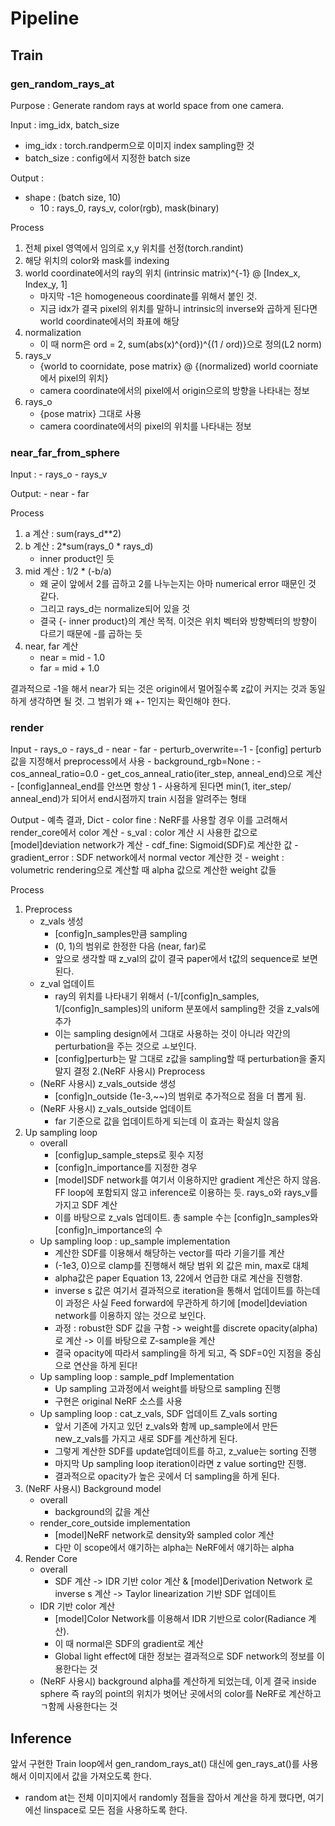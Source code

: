 # Pipeline

## Train

### gen_random_rays_at
Purpose : Generate random rays at world space from one camera.

Input : img_idx, batch_size
- img_idx : torch.randperm으로 이미지 index sampling한 것
- batch_size : config에서 지정한 batch size

Output : 
- shape : (batch size, 10) 
    - 10 : rays_0, rays_v, color(rgb), mask(binary) 

Process
1. 전체 pixel 영역에서 임의로 x,y 위치를 선정(torch.randint)
2. 해당 위치의 color와 mask를 indexing
3. world coordinate에서의 ray의 위치 (intrinsic matrix)^{-1} @ [Index_x, Index_y, 1]
    - 마지막 -1은 homogeneous coordinate를 위해서 붙인 것.
    - 지금 idx가 결국 pixel의 위치를 말하니 intrinsic의 inverse와 곱하게 된다면 world coordinate에서의 좌표에 해당
4. normalization
    - 이 때 norm은 ord = 2, sum(abs(x)^{ord})^{(1 / ord)}으로 정의(L2 norm)
5. rays_v 
    - {world to coornidate, pose matrix} @ {(normalized) world coorniate에서 pixel의 위치}
    - camera coordinate에서의 pixel에서 origin으로의 방향을 나타내는 정보
6. rays_o
    - {pose matrix} 그대로 사용
    - camera coordinate에서의 pixel의 위치를 나타내는 정보


### near_far_from_sphere

Input : 
    - rays_o
    - rays_v

Output:
    - near
    - far

Process
1. a 계산 : sum(rays_d**2)
2. b 계산 : 2*sum(rays_0 * rays_d)
    - inner product인 듯
3. mid 계산 : 1/2 * (-b/a)
    - 왜 굳이 앞에서 2를 곱하고 2를 나누는지는 아마 numerical error 때문인 것 같다.
    - 그리고 rays_d는 normalize되어 있을 것
    - 결국 {- inner product}의 계산 목적. 이것은 위치 벡터와 방향벡터의 방향이 다르기 때문에 -를 곱하는 듯
4. near, far 계산
    - near = mid - 1.0
    - far = mid + 1.0

결과적으로 -1을 해서 near가 되는 것은 origin에서 멀어질수록 z값이 커지는 것과 동일하게 생각하면 될 것. 그 범위가 왜 +- 1인지는 확인해야 한다.


### render

Input
    - rays_o
    - rays_d
    - near
    - far
    - perturb_overwrite=-1
        - [config] perturb값을 지정해서 preprocess에서 사용
    - background_rgb=None :
    - cos_anneal_ratio=0.0
        - get_cos_anneal_ratio(iter_step, anneal_end)으로 계산
        - [config]anneal_end를 안쓰면 항상 1
        - 사용하게 된다면 min(1, iter_step/ anneal_end)가 되어서 end시점까지 train 시점을 알려주는 형태

Output
    - 예측 결과, Dict
        - color fine : NeRF를 사용할 경우 이를 고려해서 render_core에서 color 계산
        - s_val : color 계산 시 사용한 값으로 [model]deviation network가 계산
        - cdf_fine: Sigmoid(SDF)로 계산한 값
        - gradient_error : SDF network에서 normal vector 계산한 것
        - weight : volumetric rendering으로 계산할 때 alpha 값으로 계산한 weight 값들

Process
1. Preprocess
    - z_vals 생성 
        - [config]n_samples만큼 sampling
        - (0, 1)의 범위로 한정한 다음 (near, far)로 
        - 앞으로 생각할 때 z_val의 값이 결국 paper에서 t값의 sequence로 보면 된다.
    - z_val 업데이트
        - ray의 위치를 나타내기 위해서 (-1/[config]n_samples, 1/[config]n_samples)의 uniform 분포에서 sampling한 것을 z_vals에 추가
        - 이는 sampling design에서 그대로 사용하는 것이 아니라 약간의 perturbation을 주는 것으로 ㅗ보인다. 
        - [config]perturb는 말 그대로 z값을 sampling할 때 perturbation을 줄지 말지 결정
2.(NeRF 사용시) Preprocess
    - (NeRF 사용시) z_vals_outside 생성
        - [config]n_outside (1e-3,~~)의 범위로 추가적으로 점을 더 뽑게 됨.
    - (NeRF 사용시) z_vals_outside 업데이트
        - far 기준으로 값을 업데이트하게 되는데 이 효과는 확실치 않음
3. Up sampling loop
    - overall
        - [config]up_sample_steps로 횟수 지정
        - [config]n_importance를 지정한 경우 
        - [model]SDF network를 여기서 이용하지만 gradient 계산은 하지 않음. FF loop에 포함되지 않고 inference로 이용하는 듯. rays_o와 rays_v를 가지고 SDF 계산          
        - 이를 바탕으로 z_vals 업데이트. 총 sample 수는 [config]n_samples와 [config]n_importance의 수
    - Up sampling loop : up_sample implementation
        - 계산한 SDF를 이용해서 해당하는 vector를 따라 기을기를 계산
        - (-1e3, 0)으로 clamp를 진행해서 해당 범위 외 값은 min, max로 대체
        - alpha값은 paper Equation 13, 22에서 언급한 대로 계산을 진행함.
        - inverse s 값은 여기서 결과적으로 iteration을 통해서 업데이트를 하는데 이 과정은 사실 Feed forward에 무관하게 하기에 [model]deviation network를 이용하지 않는 것으로 보인다.
        - 과정 : robust한 SDF 값을 구함 -> weight를 discrete opacity(alpha)로 계산 -> 이를 바탕으로 Z-sample을 계산
        - 결국 opacity에 따라서 sampling을 하게 되고, 즉 SDF=0인 지점을 중심으로 연산을 하게 된다!
    - Up sampling loop : sample_pdf Implementation
        - Up sampling 고과정에서 weight를 바탕으로 sampling 진행
        - 구현은 original NeRF 소스를 사용
    - Up sampling loop : cat_z_vals, SDF 업데이트 Z_vals sorting
        - 앞서 기존에 가지고 있던 z_vals와 함께 up_sample에서 만든 new_z_vals를 가지고 새로 SDF를 계산하게 된다.
        - 그렇게 계산한 SDF를 update업데이트를 하고, z_value는 sorting 진행
        - 마지막 Up sampling loop iteration이라면 z value sorting만 진행.
        - 결과적으로 opacity가 높은 곳에서 더 sampling을 하게 된다.
4. (NeRF 사용시) Background model
    - overall
        - background의 값을 계산
    - render_core_outside implementation
        - [model]NeRF network로 density와 sampled color 계산
        - 다만 이 scope에서 얘기하는 alpha는 NeRF에서 얘기하는 alpha
5. Render Core
    - overall
        - SDF 계산 -> IDR 기반 color 계산 & [model]Derivation Network 로 inverse s 계산 -> Taylor linearization 기반 SDF 업데이트
    - IDR 기반 color 계산
        - [model]Color Network를 이용해서 IDR 기반으로 color(Radiance 계산). 
        - 이 때 normal은 SDF의 gradient로 계산
        - Global light effect에 대한 정보는 결과적으로 SDF network의 정보를 이용한다는 것
    - (NeRF 사용시) background alpha를 계산하게 되었는데, 이게 결국 inside sphere 즉 ray의 point의 위치가 벗어난 곳에서의 color를 NeRF로 계산하고 ㄱ함께 사용한다는 것
    

## Inference

앞서 구현한 Train loop에서 gen_random_rays_at() 대신에 gen_rays_at()를 사용해서 이미지에서 값을 가져오도록 한다.
- random at는 전체 이미지에서 randomly 점들을 잡아서 계산을 하게 했다면, 여기에선 linspace로 모든 점을 사용하도록 한다.